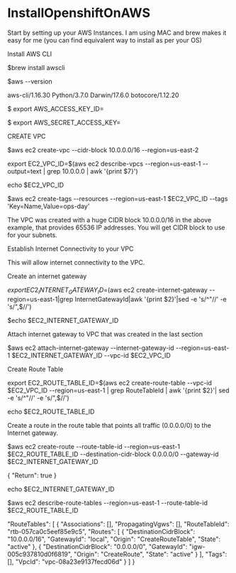 # InstallOpenshiftOnAWS
Start by setting up your AWS Instances. I am using MAC and brew makes it easy for me (you can find equivalent way to install as per your OS)

Install AWS CLI

$brew install awscli

$aws --version

aws-cli/1.16.30 Python/3.7.0 Darwin/17.6.0 botocore/1.12.20

$ export AWS_ACCESS_KEY_ID=<your aws key>
  
$ export AWS_SECRET_ACCESS_KEY=<your aws secret>
  
CREATE VPC

$aws ec2 create-vpc --cidr-block 10.0.0.0/16 --region=us-east-2

export EC2_VPC_ID=$(aws ec2 describe-vpcs --region=us-east-1 --output=text | grep 10.0.0.0 | awk '{print $7}')

echo $EC2_VPC_ID

$aws ec2 create-tags --resources --region=us-east-1 $EC2_VPC_ID  --tags 'Key=Name,Value=ops-day'

The VPC was created with a huge CIDR block 10.0.0.0/16 in the above example, that provides 65536 IP addresses. You will get CIDR block to use for your subnets.

Establish Internet Connectivity to your VPC

This will allow internet connectivity to the VPC.

Create an internet gateway

$export EC2_INTERNET_GATEWAY_ID=$(aws ec2 create-internet-gateway --region=us-east-1|grep InternetGatewayId|awk '{print $2}'|sed -e 's/^"//' -e 's/",$//')

$echo $EC2_INTERNET_GATEWAY_ID

Attach internet gateway to VPC that was created in the last section

$aws ec2 attach-internet-gateway --internet-gateway-id --region=us-east-1 $EC2_INTERNET_GATEWAY_ID --vpc-id $EC2_VPC_ID

Create Route Table

export EC2_ROUTE_TABLE_ID=$(aws ec2 create-route-table --vpc-id $EC2_VPC_ID --region=us-east-1 | grep RouteTableId | awk '{print $2}'| sed -e 's/^"//' -e 's/",$//')

echo $EC2_ROUTE_TABLE_ID

Create a route in the route table that points all traffic (0.0.0.0/0) to the Internet gateway.

$aws ec2 create-route --route-table-id --region=us-east-1 $EC2_ROUTE_TABLE_ID --destination-cidr-block 0.0.0.0/0 --gateway-id $EC2_INTERNET_GATEWAY_ID

{
    "Return": true
}

echo $EC2_INTERNET_GATEWAY_ID

$aws ec2 describe-route-tables --region=us-east-1 --route-table-id $EC2_ROUTE_TABLE_ID

"RouteTables": [
        {
            "Associations": [],
            "PropagatingVgws": [],
            "RouteTableId": "rtb-057ca0c5eef85e9c5",
            "Routes": [
                {
                    "DestinationCidrBlock": "10.0.0.0/16",
                    "GatewayId": "local",
                    "Origin": "CreateRouteTable",
                    "State": "active"
                },
                {
                    "DestinationCidrBlock": "0.0.0.0/0",
                    "GatewayId": "igw-005c937810d0f6819",
                    "Origin": "CreateRoute",
                    "State": "active"
                }
            ],
            "Tags": [],
            "VpcId": "vpc-08a23e9137fecd06d"
        }
    ]
}



